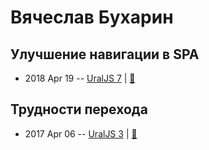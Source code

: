 # Вячеслав Бухарин

## Улучшение навигации в SPA
- 2018 Apr 19 -- [UralJS 7](https://youtu.be/Ip1C4rcfdi0)  | [:notebook:](https://slides.com/viacheslavbukharin/deck-2#/)  
## Трудности перехода
- 2017 Apr 06 -- [UralJS 3](https://www.youtube.com/watch?v=O-GBvIrKEA0)  | [:notebook:](http://slides.com/denisomelkov/deck/)  
